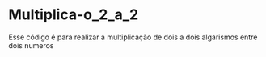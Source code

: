 # Multiplica-o_2_a_2
Esse código é para realizar a multiplicação de dois a dois algarismos entre dois numeros
